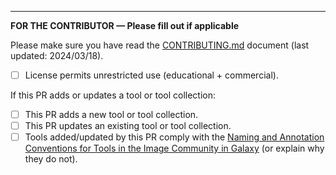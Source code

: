 
---

**FOR THE CONTRIBUTOR — Please fill out if applicable**

Please make sure you have read the [CONTRIBUTING.md](https://github.com/BMCV/galaxy-image-analysis/blob/master/CONTRIBUTING.md) document (last updated: 2024/03/18).

* [ ] License permits unrestricted use (educational + commercial).

If this PR adds or updates a tool or tool collection:

* [ ] This PR adds a new tool or tool collection.
* [ ] This PR updates an existing tool or tool collection.
* [ ] Tools added/updated by this PR comply with the [Naming and Annotation Conventions for Tools in the Image Community in Galaxy](https://doi.org/10.37044/osf.io/w8dsz) (or explain why they do not).
